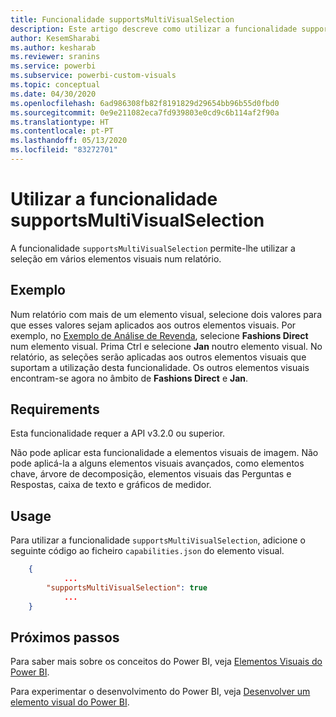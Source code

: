 ```yaml
---
title: Funcionalidade supportsMultiVisualSelection
description: Este artigo descreve como utilizar a funcionalidade supportsMultiVisualSelection nos elementos visuais do Power BI e os seus requisitos.
author: KesemSharabi
ms.author: kesharab
ms.reviewer: sranins
ms.service: powerbi
ms.subservice: powerbi-custom-visuals
ms.topic: conceptual
ms.date: 04/30/2020
ms.openlocfilehash: 6ad986308fb82f8191829d29654bb96b55d0fbd0
ms.sourcegitcommit: 0e9e211082eca7fd939803e0cd9c6b114af2f90a
ms.translationtype: HT
ms.contentlocale: pt-PT
ms.lasthandoff: 05/13/2020
ms.locfileid: "83272701"
---
```

# <a name="use-the-supportsmultivisualselection-feature"></a>Utilizar a funcionalidade supportsMultiVisualSelection

A funcionalidade `supportsMultiVisualSelection` permite-lhe utilizar a seleção em vários elementos visuais num relatório.

## <a name="example"></a>Exemplo

Num relatório com mais de um elemento visual, selecione dois valores para que esses valores sejam aplicados aos outros elementos visuais. Por exemplo, no [Exemplo de Análise de Revenda](../../create-reports/sample-retail-analysis.md), selecione **Fashions Direct** num elemento visual. Prima Ctrl e selecione **Jan** noutro elemento visual. No relatório, as seleções serão aplicadas aos outros elementos visuais que suportam a utilização desta funcionalidade. Os outros elementos visuais encontram-se agora no âmbito de **Fashions Direct** e **Jan**.

## <a name="requirements"></a>Requirements

Esta funcionalidade requer a API v3.2.0 ou superior.

Não pode aplicar esta funcionalidade a elementos visuais de imagem. Não pode aplicá-la a alguns elementos visuais avançados, como elementos chave, árvore de decomposição, elementos visuais das Perguntas e Respostas, caixa de texto e gráficos de medidor.

## <a name="usage"></a>Usage

Para utilizar a funcionalidade `supportsMultiVisualSelection`, adicione o seguinte código ao ficheiro `capabilities.json` do elemento visual.

```json
    {   
            ...
        "supportsMultiVisualSelection": true
            ...
    }
```

## <a name="next-steps"></a>Próximos passos

Para saber mais sobre os conceitos do Power BI, veja [Elementos Visuais do Power BI](power-bi-visuals-concept.md).

Para experimentar o desenvolvimento do Power BI, veja [Desenvolver um elemento visual do Power BI](custom-visual-develop-tutorial.md).
